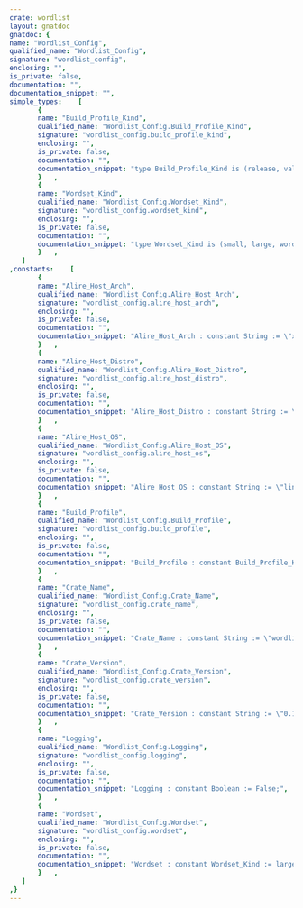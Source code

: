 ```yaml
---
crate: wordlist
layout: gnatdoc
gnatdoc: {
name: "Wordlist_Config",
qualified_name: "Wordlist_Config",
signature: "wordlist_config",
enclosing: "",
is_private: false,
documentation: "",
documentation_snippet: "",
simple_types:    [
       {
       name: "Build_Profile_Kind",
       qualified_name: "Wordlist_Config.Build_Profile_Kind",
       signature: "wordlist_config.build_profile_kind",
       enclosing: "",
       is_private: false,
       documentation: "",
       documentation_snippet: "type Build_Profile_Kind is (release, validation, development);",
       }   ,
       {
       name: "Wordset_Kind",
       qualified_name: "Wordlist_Config.Wordset_Kind",
       signature: "wordlist_config.wordset_kind",
       enclosing: "",
       is_private: false,
       documentation: "",
       documentation_snippet: "type Wordset_Kind is (small, large, wordle);",
       }   ,
   ]
,constants:    [
       {
       name: "Alire_Host_Arch",
       qualified_name: "Wordlist_Config.Alire_Host_Arch",
       signature: "wordlist_config.alire_host_arch",
       enclosing: "",
       is_private: false,
       documentation: "",
       documentation_snippet: "Alire_Host_Arch : constant String := \"x86_64\";",
       }   ,
       {
       name: "Alire_Host_Distro",
       qualified_name: "Wordlist_Config.Alire_Host_Distro",
       signature: "wordlist_config.alire_host_distro",
       enclosing: "",
       is_private: false,
       documentation: "",
       documentation_snippet: "Alire_Host_Distro : constant String := \"ubuntu\";",
       }   ,
       {
       name: "Alire_Host_OS",
       qualified_name: "Wordlist_Config.Alire_Host_OS",
       signature: "wordlist_config.alire_host_os",
       enclosing: "",
       is_private: false,
       documentation: "",
       documentation_snippet: "Alire_Host_OS : constant String := \"linux\";",
       }   ,
       {
       name: "Build_Profile",
       qualified_name: "Wordlist_Config.Build_Profile",
       signature: "wordlist_config.build_profile",
       enclosing: "",
       is_private: false,
       documentation: "",
       documentation_snippet: "Build_Profile : constant Build_Profile_Kind := development;",
       }   ,
       {
       name: "Crate_Name",
       qualified_name: "Wordlist_Config.Crate_Name",
       signature: "wordlist_config.crate_name",
       enclosing: "",
       is_private: false,
       documentation: "",
       documentation_snippet: "Crate_Name : constant String := \"wordlist\";",
       }   ,
       {
       name: "Crate_Version",
       qualified_name: "Wordlist_Config.Crate_Version",
       signature: "wordlist_config.crate_version",
       enclosing: "",
       is_private: false,
       documentation: "",
       documentation_snippet: "Crate_Version : constant String := \"0.1.3\";",
       }   ,
       {
       name: "Logging",
       qualified_name: "Wordlist_Config.Logging",
       signature: "wordlist_config.logging",
       enclosing: "",
       is_private: false,
       documentation: "",
       documentation_snippet: "Logging : constant Boolean := False;",
       }   ,
       {
       name: "Wordset",
       qualified_name: "Wordlist_Config.Wordset",
       signature: "wordlist_config.wordset",
       enclosing: "",
       is_private: false,
       documentation: "",
       documentation_snippet: "Wordset : constant Wordset_Kind := large;",
       }   ,
   ]
,}
---
```

